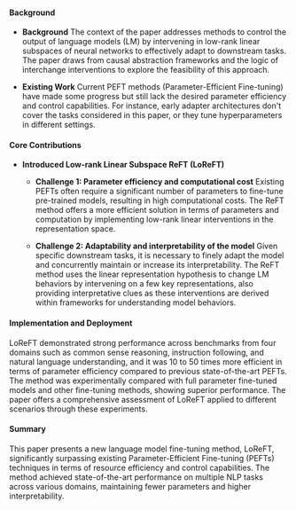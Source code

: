 #### Background
- **Background**
The context of the paper addresses methods to control the output of language models (LM) by intervening in low-rank linear subspaces of neural networks to effectively adapt to downstream tasks. The paper draws from causal abstraction frameworks and the logic of interchange interventions to explore the feasibility of this approach.

- **Existing Work**
Current PEFT methods (Parameter-Efficient Fine-tuning) have made some progress but still lack the desired parameter efficiency and control capabilities. For instance, early adapter architectures don't cover the tasks considered in this paper, or they tune hyperparameters in different settings.

#### Core Contributions
  - **Introduced Low-rank Linear Subspace ReFT (LoReFT)**
    - **Challenge 1: Parameter efficiency and computational cost**
      Existing PEFTs often require a significant number of parameters to fine-tune pre-trained models, resulting in high computational costs. The ReFT method offers a more efficient solution in terms of parameters and computation by implementing low-rank linear interventions in the representation space.

    - **Challenge 2: Adaptability and interpretability of the model**
      Given specific downstream tasks, it is necessary to finely adapt the model and concurrently maintain or increase its interpretability. The ReFT method uses the linear representation hypothesis to change LM behaviors by intervening on a few key representations, also providing interpretative clues as these interventions are derived within frameworks for understanding model behaviors.

#### Implementation and Deployment
LoReFT demonstrated strong performance across benchmarks from four domains such as common sense reasoning, instruction following, and natural language understanding, and it was 10 to 50 times more efficient in terms of parameter efficiency compared to previous state-of-the-art PEFTs. The method was experimentally compared with full parameter fine-tuned models and other fine-tuning methods, showing superior performance. The paper offers a comprehensive assessment of LoReFT applied to different scenarios through these experiments.

#### Summary
This paper presents a new language model fine-tuning method, LoReFT, significantly surpassing existing Parameter-Efficient Fine-tuning (PEFTs) techniques in terms of resource efficiency and control capabilities. The method achieved state-of-the-art performance on multiple NLP tasks across various domains, maintaining fewer parameters and higher interpretability.
